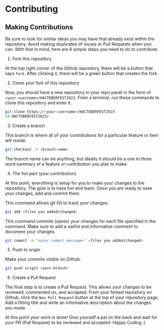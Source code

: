 # Contributing

## Making Contributions

Be sure to look for similar ideas you may have that already exist within the repository. Avoid making duplicates of issues or Pull Requests when you can. With that in mind, here are 6 simple steps you need to do to contribute.

1. Fork this repository

At the top right corner of the Github repository, there will be a button that says `fork`. After clicking it, there will be a green button that creates the fork.

2. Clone your fork of this repository

Now, you should have a new repository in your repo panel in the form of `<your-username>/HACTOBERFEST2023`. From a terminal, run these commands to clone this repository and enter it.

```sh
git clone https://<your-username>/HACTOBERFEST2023
cd HACTOBERFEST2023/
```

3. Create a branch

This branch is where all of your contributions for a particular feature or item will reside.

```sh
git checkout -b <branch-name>
```

The branch name can be anything, but ideally it should be a one to three word summary of a feature or contribution you plan to make.

4. The fun part (your contribution)

At this point, everything is setup for you to make your changes to the repository. The goal is to have fun and learn. Once you are ready to save your changes, add and commit them.

This command allows git Git to track your changes.

```sh
git add <files you added/changed>
```

This command commits (saves) your changes for each file specified in the command. Make sure to add a useful and informative comment to document your changes.

```sh
git commit -m "<your commit message>" <files you added/changed>
```

5. Push to origin

Make your commits visible on Github.

```sh
git push origin <your-branch>
```

6. Create a Pull Request

The final step is to create a Pull Request. This allows your changes to be reviewed, commented on, and accepted. From your forked repository on Github, click the `New Pull Request` button at the top of your repository page. Add a fitting title and write an informative description about the changes you made.

At this point your work is done! Give yourself a pat on the back and wait for your PR (Pull Request) to be reviewed and accepted. Happy Coding :)
